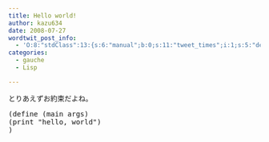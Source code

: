 ```yaml
---
title: Hello world!
author: kazu634
date: 2008-07-27
wordtwit_post_info:
  - 'O:8:"stdClass":13:{s:6:"manual";b:0;s:11:"tweet_times";i:1;s:5:"delay";i:0;s:7:"enabled";i:1;s:10:"separation";s:2:"60";s:7:"version";s:3:"3.7";s:14:"tweet_template";b:0;s:6:"status";i:2;s:6:"result";a:0:{}s:13:"tweet_counter";i:2;s:13:"tweet_log_ids";a:1:{i:0;i:4163;}s:9:"hash_tags";a:0:{}s:8:"accounts";a:1:{i:0;s:7:"kazu634";}}'
categories:
  - gauche
  - Lisp

---
```

<div class="section">
<p>
    とりあえずお約束だよね。
</p>
  
<pre class="syntax-highlight">
<span class="synSpecial">(</span>define <span class="synSpecial">(</span>main args<span class="synSpecial">)</span>
<span class="synSpecial">(</span><span class="synStatement">print</span> <span class="synConstant">&#34;hello, world&#34;</span><span class="synSpecial">)</span>
<span class="synSpecial">)</span>
</pre>
</div>
